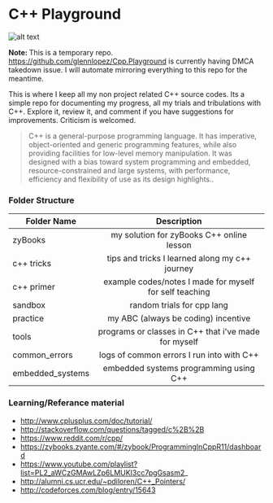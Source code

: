 <!-- https://github.com/adam-p/markdown-here/wiki/Markdown-Cheatsheet -->

C++ Playground
=================

![alt text](https://github.com/glennlopez/Cpp-Playground/blob/master/C++%20Primer.png?raw=true "C++ Logo")

<b>Note: </b>This is a temporary repo. https://github.com/glennlopez/Cpp.Playground is currently having DMCA takedown issue. I will automate mirroring everything to this repo for the meantime. 

This is where I keep all my non project related C++ source codes. Its a simple repo for documenting my progress, all my trials and tribulations with C++. Explore it, review it, and comment if you have suggestions for improvements. Criticism is welcomed.




>C++ is a general-purpose programming language. It has imperative, object-oriented and generic programming features, while also providing facilities for low-level memory manipulation. It was designed with a bias toward system programming and embedded, resource-constrained and large systems, with performance, efficiency and flexibility of use as its design highlights..

### Folder Structure

| Folder Name        | Description           |
| ------------- |:--------------------:|
| zyBooks     | my solution for zyBooks C++ online lesson |
| c++ tricks    | tips and tricks I learned along my c++ journey |
| c++ primer      | example codes/notes I made for myself for self teaching|
| sandbox      | random trials for cpp lang |  
| practice      | my ABC (always be coding) incentive |
| tools      | programs or classes in C++ that i've made for myself |
| common_errors      | logs of common errors I run into with C++ |
| embedded_systems     | embedded systems programming using C++ |

### Learning/Referance material
* http://www.cplusplus.com/doc/tutorial/
* http://stackoverflow.com/questions/tagged/c%2B%2B
* https://www.reddit.com/r/cpp/
* https://zybooks.zyante.com/#/zybook/ProgrammingInCppR11/dashboard
* https://www.youtube.com/playlist?list=PL2_aWCzGMAwLZp6LMUKI3cc7pgGsasm2_
* http://alumni.cs.ucr.edu/~pdiloren/C++_Pointers/
* http://codeforces.com/blog/entry/15643
